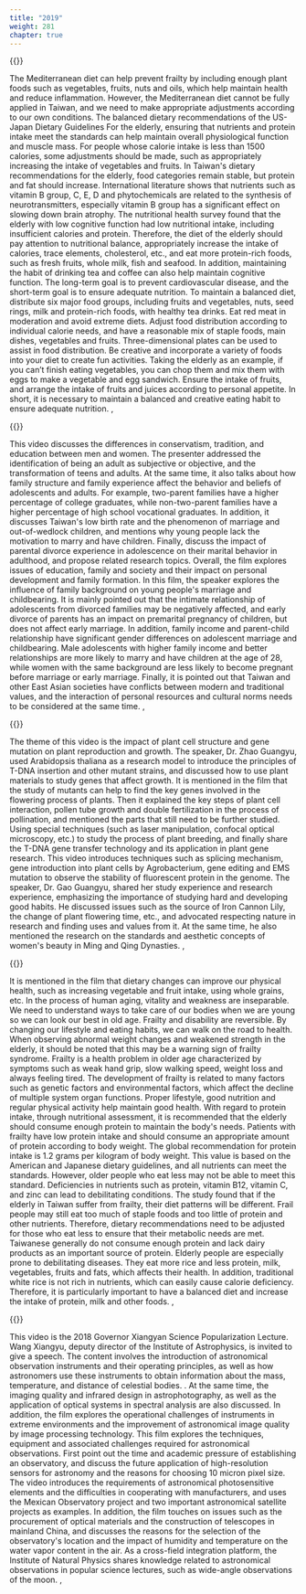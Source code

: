 ```yaml
---
title: "2019"
weight: 281
chapter: true
---
```



{{<youtube id="pFdP1dTdoyI">}}

The Mediterranean diet can help prevent frailty by including enough plant foods such as vegetables, fruits, nuts and oils, which help maintain health and reduce inflammation. However, the Mediterranean diet cannot be fully applied in Taiwan, and we need to make appropriate adjustments according to our own conditions. The balanced dietary recommendations of the US-Japan Dietary Guidelines For the elderly, ensuring that nutrients and protein intake meet the standards can help maintain overall physiological function and muscle mass. For people whose calorie intake is less than 1500 calories, some adjustments should be made, such as appropriately increasing the intake of vegetables and fruits. In Taiwan's dietary recommendations for the elderly, food categories remain stable, but protein and fat should increase. International literature shows that nutrients such as vitamin B group, C, E, D and phytochemicals are related to the synthesis of neurotransmitters, especially vitamin B group has a significant effect on slowing down brain atrophy. The nutritional health survey found that the elderly with low cognitive function had low nutritional intake, including insufficient calories and protein. Therefore, the diet of the elderly should pay attention to nutritional balance, appropriately increase the intake of calories, trace elements, cholesterol, etc., and eat more protein-rich foods, such as fresh fruits, whole milk, fish and seafood. In addition, maintaining the habit of drinking tea and coffee can also help maintain cognitive function. The long-term goal is to prevent cardiovascular disease, and the short-term goal is to ensure adequate nutrition. To maintain a balanced diet, distribute six major food groups, including fruits and vegetables, nuts, seed rings, milk and protein-rich foods, with healthy tea drinks. Eat red meat in moderation and avoid extreme diets. Adjust food distribution according to individual calorie needs, and have a reasonable mix of staple foods, main dishes, vegetables and fruits. Three-dimensional plates can be used to assist in food distribution. Be creative and incorporate a variety of foods into your diet to create fun activities. Taking the elderly as an example, if you can’t finish eating vegetables, you can chop them and mix them with eggs to make a vegetable and egg sandwich. Ensure the intake of fruits, and arrange the intake of fruits and juices according to personal appetite. In short, it is necessary to maintain a balanced and creative eating habit to ensure adequate nutrition. ,

{{<youtube id="-60oUpwC0Pc">}}

This video discusses the differences in conservatism, tradition, and education between men and women. The presenter addressed the identification of being an adult as subjective or objective, and the transformation of teens and adults. At the same time, it also talks about how family structure and family experience affect the behavior and beliefs of adolescents and adults. For example, two-parent families have a higher percentage of college graduates, while non-two-parent families have a higher percentage of high school vocational graduates. In addition, it discusses Taiwan's low birth rate and the phenomenon of marriage and out-of-wedlock children, and mentions why young people lack the motivation to marry and have children. Finally, discuss the impact of parental divorce experience in adolescence on their marital behavior in adulthood, and propose related research topics. Overall, the film explores issues of education, family and society and their impact on personal development and family formation. In this film, the speaker explores the influence of family background on young people's marriage and childbearing. It is mainly pointed out that the intimate relationship of adolescents from divorced families may be negatively affected, and early divorce of parents has an impact on premarital pregnancy of children, but does not affect early marriage. In addition, family income and parent-child relationship have significant gender differences on adolescent marriage and childbearing. Male adolescents with higher family income and better relationships are more likely to marry and have children at the age of 28, while women with the same background are less likely to become pregnant before marriage or early marriage. Finally, it is pointed out that Taiwan and other East Asian societies have conflicts between modern and traditional values, and the interaction of personal resources and cultural norms needs to be considered at the same time. ,

{{<youtube id="oIoIgCPkHv4">}}

The theme of this video is the impact of plant cell structure and gene mutation on plant reproduction and growth. The speaker, Dr. Zhao Guangyu, used Arabidopsis thaliana as a research model to introduce the principles of T-DNA insertion and other mutant strains, and discussed how to use plant materials to study genes that affect growth. It is mentioned in the film that the study of mutants can help to find the key genes involved in the flowering process of plants. Then it explained the key steps of plant cell interaction, pollen tube growth and double fertilization in the process of pollination, and mentioned the parts that still need to be further studied. Using special techniques (such as laser manipulation, confocal optical microscopy, etc.) to study the process of plant breeding, and finally share the T-DNA gene transfer technology and its application in plant gene research. This video introduces techniques such as splicing mechanism, gene introduction into plant cells by Agrobacterium, gene editing and EMS mutation to observe the stability of fluorescent protein in the genome. The speaker, Dr. Gao Guangyu, shared her study experience and research experience, emphasizing the importance of studying hard and developing good habits. He discussed issues such as the source of Iron Cannon Lily, the change of plant flowering time, etc., and advocated respecting nature in research and finding uses and values ​​from it. At the same time, he also mentioned the research on the standards and aesthetic concepts of women's beauty in Ming and Qing Dynasties. ,

{{<youtube id="kjweZK0d_4s">}}

It is mentioned in the film that dietary changes can improve our physical health, such as increasing vegetable and fruit intake, using whole grains, etc. In the process of human aging, vitality and weakness are inseparable. We need to understand ways to take care of our bodies when we are young so we can look our best in old age. Frailty and disability are reversible. By changing our lifestyle and eating habits, we can walk on the road to health. When observing abnormal weight changes and weakened strength in the elderly, it should be noted that this may be a warning sign of frailty syndrome. Frailty is a health problem in older age characterized by symptoms such as weak hand grip, slow walking speed, weight loss and always feeling tired. The development of frailty is related to many factors such as genetic factors and environmental factors, which affect the decline of multiple system organ functions. Proper lifestyle, good nutrition and regular physical activity help maintain good health. With regard to protein intake, through nutritional assessment, it is recommended that the elderly should consume enough protein to maintain the body's needs. Patients with frailty have low protein intake and should consume an appropriate amount of protein according to body weight. The global recommendation for protein intake is 1.2 grams per kilogram of body weight. This value is based on the American and Japanese dietary guidelines, and all nutrients can meet the standards. However, older people who eat less may not be able to meet this standard. Deficiencies in nutrients such as protein, vitamin B12, vitamin C, and zinc can lead to debilitating conditions. The study found that if the elderly in Taiwan suffer from frailty, their diet patterns will be different. Frail people may still eat too much of staple foods and too little of protein and other nutrients. Therefore, dietary recommendations need to be adjusted for those who eat less to ensure that their metabolic needs are met. Taiwanese generally do not consume enough protein and lack dairy products as an important source of protein. Elderly people are especially prone to debilitating diseases. They eat more rice and less protein, milk, vegetables, fruits and fats, which affects their health. In addition, traditional white rice is not rich in nutrients, which can easily cause calorie deficiency. Therefore, it is particularly important to have a balanced diet and increase the intake of protein, milk and other foods. ,

{{<youtube id="_r-6fgbz0zs">}}

This video is the 2018 Governor Xiangyan Science Popularization Lecture. Wang Xiangyu, deputy director of the Institute of Astrophysics, is invited to give a speech. The content involves the introduction of astronomical observation instruments and their operating principles, as well as how astronomers use these instruments to obtain information about the mass, temperature, and distance of celestial bodies. . At the same time, the imaging quality and infrared design in astrophotography, as well as the application of optical systems in spectral analysis are also discussed. In addition, the film explores the operational challenges of instruments in extreme environments and the improvement of astronomical image quality by image processing technology. This film explores the techniques, equipment and associated challenges required for astronomical observations. First point out the time and academic pressure of establishing an observatory, and discuss the future application of high-resolution sensors for astronomy and the reasons for choosing 10 micron pixel size. The video introduces the requirements of astronomical photosensitive elements and the difficulties in cooperating with manufacturers, and uses the Mexican Observatory project and two important astronomical satellite projects as examples. In addition, the film touches on issues such as the procurement of optical materials and the construction of telescopes in mainland China, and discusses the reasons for the selection of the observatory's location and the impact of humidity and temperature on the water vapor content in the air. As a cross-field integration platform, the Institute of Natural Physics shares knowledge related to astronomical observations in popular science lectures, such as wide-angle observations of the moon. ,

